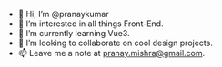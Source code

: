 - 👋 Hi, I’m @pranaykumar
- 👀 I’m interested in all things Front-End.
- 🌱 I’m currently learning Vue3.
- 💞️ I’m looking to collaborate on cool design projects.
- 📫 Leave me a note at pranay.mishra@gmail.com.

<!---
pranaykumar/pranaykumar is a ✨ special ✨ repository because its `README.md` (this file) appears on your GitHub profile.
You can click the Preview link to take a look at your changes.
--->
